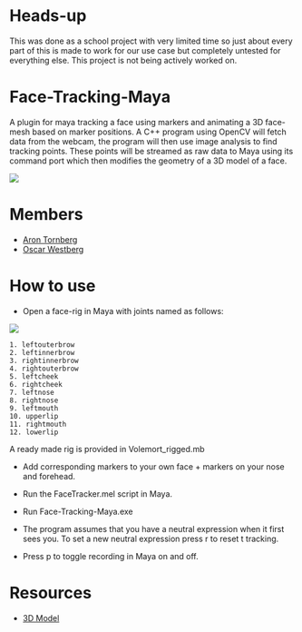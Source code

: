# Heads-up
This was done as a school project with very limited time so just about every part of this is made to work for our use case but completely untested for everything else. This project is not being actively worked on.

# Face-Tracking-Maya
A plugin for maya tracking a face using markers and animating a 3D face-mesh based on marker positions. A C++ program using OpenCV will fetch data from the webcam, the program will then use image analysis to find tracking points. These points will be streamed as raw data to Maya using its command port which then modifies the geometry of a 3D model of a face.

![](https://github.com/oscarwestberg/Face-Tracking-Maya/raw/master/voldemort.gif)

# Members
* [Aron Tornberg](https://github.com/AronTornberg)  
* [Oscar Westberg](http://oscarwestberg.github.io)  

# How to use
* Open a face-rig in Maya with joints named as follows:

![](https://github.com/oscarwestberg/Face-Tracking-Maya/raw/master/rigreference.jpg)

	1. leftouterbrow
	2. leftinnerbrow
	3. rightinnerbrow
	4. rightouterbrow
	5. leftcheek
	6. rightcheek
	7. leftnose
	8. rightnose
	9. leftmouth
	10. upperlip
	11. rightmouth
	12. lowerlip

A ready made rig is provided in Volemort_rigged.mb

* Add corresponding markers to your own face + markers on your nose and forehead.

* Run the FaceTracker.mel script in Maya.

* Run Face-Tracking-Maya.exe

* The program assumes that you have a neutral expression when it first sees you. To set a new neutral expression press r to reset t tracking.

* Press p to toggle recording in Maya on and off.

# Resources
* [3D Model](http://tf3dm.com/3d-model/lord-voldemort-13066.html)  